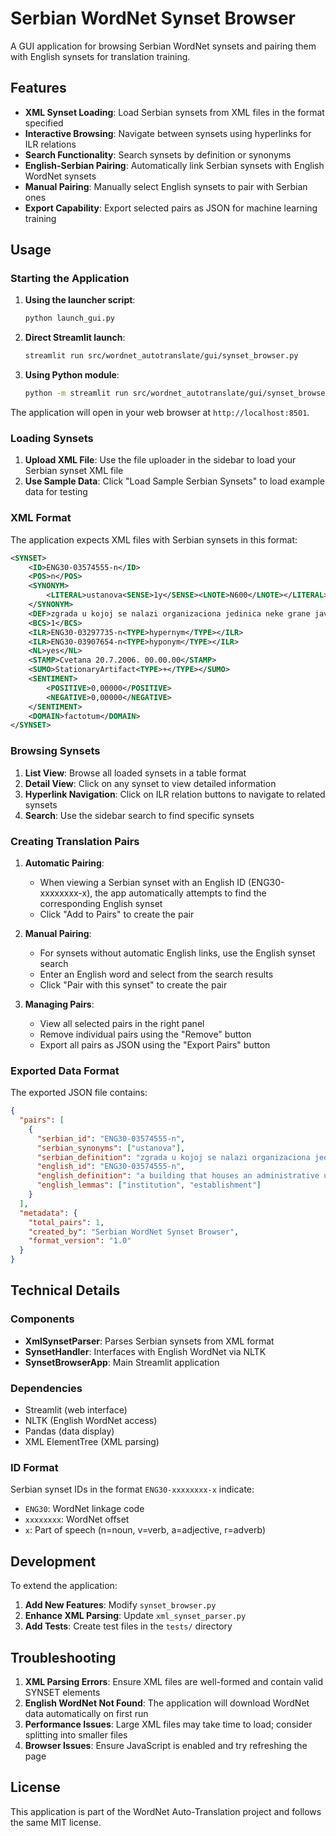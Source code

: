# Serbian WordNet Synset Browser

A GUI application for browsing Serbian WordNet synsets and pairing them with English synsets for translation training.

## Features

- **XML Synset Loading**: Load Serbian synsets from XML files in the format specified
- **Interactive Browsing**: Navigate between synsets using hyperlinks for ILR relations
- **Search Functionality**: Search synsets by definition or synonyms
- **English-Serbian Pairing**: Automatically link Serbian synsets with English WordNet synsets
- **Manual Pairing**: Manually select English synsets to pair with Serbian ones
- **Export Capability**: Export selected pairs as JSON for machine learning training

## Usage

### Starting the Application

1. **Using the launcher script**:
   ```bash
   python launch_gui.py
   ```

2. **Direct Streamlit launch**:
   ```bash
   streamlit run src/wordnet_autotranslate/gui/synset_browser.py
   ```

3. **Using Python module**:
   ```bash
   python -m streamlit run src/wordnet_autotranslate/gui/synset_browser.py
   ```

The application will open in your web browser at `http://localhost:8501`.

### Loading Synsets

1. **Upload XML File**: Use the file uploader in the sidebar to load your Serbian synset XML file
2. **Use Sample Data**: Click "Load Sample Serbian Synsets" to load example data for testing

### XML Format

The application expects XML files with Serbian synsets in this format:

```xml
<SYNSET>
    <ID>ENG30-03574555-n</ID>
    <POS>n</POS>
    <SYNONYM>
        <LITERAL>ustanova<SENSE>1y</SENSE><LNOTE>N600</LNOTE></LITERAL>
    </SYNONYM>
    <DEF>zgrada u kojoj se nalazi organizaciona jedinica neke grane javnog poslovanja</DEF>
    <BCS>1</BCS>
    <ILR>ENG30-03297735-n<TYPE>hypernym</TYPE></ILR>
    <ILR>ENG30-03907654-n<TYPE>hyponym</TYPE></ILR>
    <NL>yes</NL>
    <STAMP>Cvetana 20.7.2006. 00.00.00</STAMP>
    <SUMO>StationaryArtifact<TYPE>+</TYPE></SUMO>
    <SENTIMENT>
        <POSITIVE>0,00000</POSITIVE>
        <NEGATIVE>0,00000</NEGATIVE>
    </SENTIMENT>
    <DOMAIN>factotum</DOMAIN>
</SYNSET>
```

### Browsing Synsets

1. **List View**: Browse all loaded synsets in a table format
2. **Detail View**: Click on any synset to view detailed information
3. **Hyperlink Navigation**: Click on ILR relation buttons to navigate to related synsets
4. **Search**: Use the sidebar search to find specific synsets

### Creating Translation Pairs

1. **Automatic Pairing**: 
   - When viewing a Serbian synset with an English ID (ENG30-xxxxxxxx-x), the app automatically attempts to find the corresponding English synset
   - Click "Add to Pairs" to create the pair

2. **Manual Pairing**:
   - For synsets without automatic English links, use the English synset search
   - Enter an English word and select from the search results
   - Click "Pair with this synset" to create the pair

3. **Managing Pairs**:
   - View all selected pairs in the right panel
   - Remove individual pairs using the "Remove" button
   - Export all pairs as JSON using the "Export Pairs" button

### Exported Data Format

The exported JSON file contains:

```json
{
  "pairs": [
    {
      "serbian_id": "ENG30-03574555-n",
      "serbian_synonyms": ["ustanova"],
      "serbian_definition": "zgrada u kojoj se nalazi organizaciona jedinica neke grane javnog poslovanja",
      "english_id": "ENG30-03574555-n",
      "english_definition": "a building that houses an administrative unit of some government",
      "english_lemmas": ["institution", "establishment"]
    }
  ],
  "metadata": {
    "total_pairs": 1,
    "created_by": "Serbian WordNet Synset Browser",
    "format_version": "1.0"
  }
}
```

## Technical Details

### Components

- **XmlSynsetParser**: Parses Serbian synsets from XML format
- **SynsetHandler**: Interfaces with English WordNet via NLTK
- **SynsetBrowserApp**: Main Streamlit application

### Dependencies

- Streamlit (web interface)
- NLTK (English WordNet access)
- Pandas (data display)
- XML ElementTree (XML parsing)

### ID Format

Serbian synset IDs in the format `ENG30-xxxxxxxx-x` indicate:
- `ENG30`: WordNet linkage code
- `xxxxxxxx`: WordNet offset
- `x`: Part of speech (n=noun, v=verb, a=adjective, r=adverb)

## Development

To extend the application:

1. **Add New Features**: Modify `synset_browser.py`
2. **Enhance XML Parsing**: Update `xml_synset_parser.py`
3. **Add Tests**: Create test files in the `tests/` directory

## Troubleshooting

1. **XML Parsing Errors**: Ensure XML files are well-formed and contain valid SYNSET elements
2. **English WordNet Not Found**: The application will download WordNet data automatically on first run
3. **Performance Issues**: Large XML files may take time to load; consider splitting into smaller files
4. **Browser Issues**: Ensure JavaScript is enabled and try refreshing the page

## License

This application is part of the WordNet Auto-Translation project and follows the same MIT license.